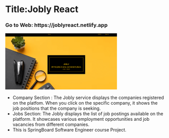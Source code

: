 <h1>Title:Jobly React</h1>
  <h3>Go to Web: https://joblyreact.netlify.app </h3>
   <img width='70%' src="https://github.com/jenny4711/portfolio-site/blob/main/img/projects/jobly.png"/>
  <ul>
    <li>Company Section : The Jobly service displays the companies registered on the platfom. When you click on the specific company, it shows the job positions that the company is seeking.</li>
    <li>Jobs Section: The Jobly displays the list of job postings available on the platform. It showcases various employment opportunities and job vacancies from different companies. </li>
    <li>This is SpringBoard Software Engineer course Project.</li>
  </ul>
